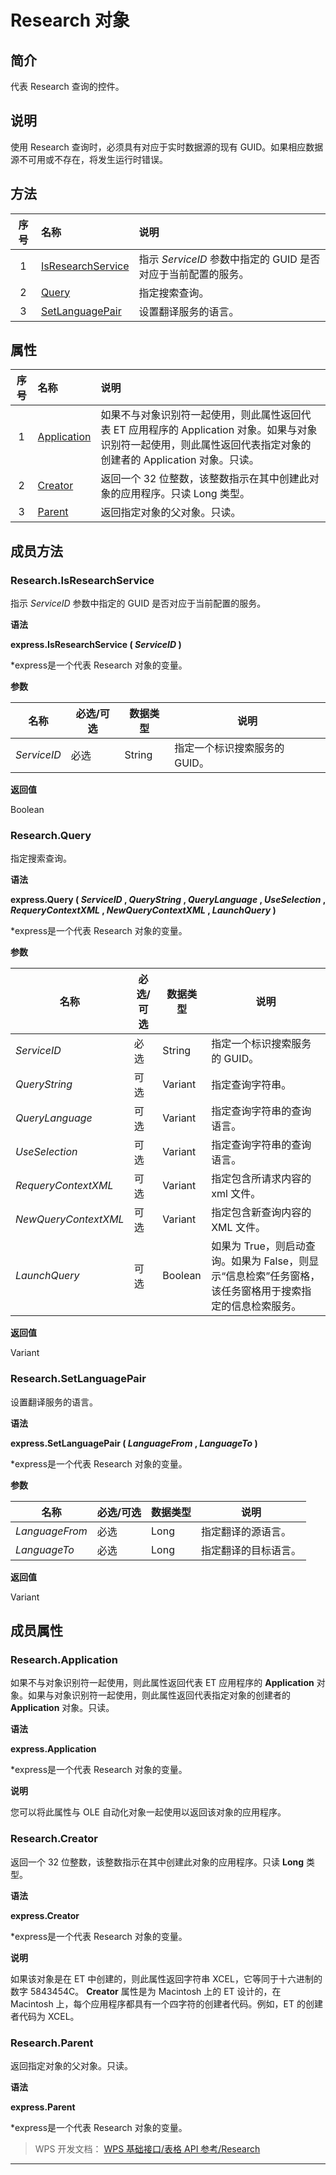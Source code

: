 # Research 对象

## 简介

代表 Research 查询的控件。

## 说明

使用 Research 查询时，必须具有对应于实时数据源的现有 GUID。如果相应数据源不可用或不存在，将发生运行时错误。

## 方法

| 序号 | 名称                                             | 说明                                                          |
|:----:|:-------------------------------------------------|:--------------------------------------------------------------|
|  1   | [IsResearchService](#Research.IsResearchService) | 指示 *ServiceID* 参数中指定的 GUID 是否对应于当前配置的服务。 |
|  2   | [Query](#Research.Query)                         | 指定搜索查询。                                                |
|  3   | [SetLanguagePair](#Research.SetLanguagePair)     | 设置翻译服务的语言。                                          |

## 属性

| 序号 | 名称                                 | 说明                                                                                                                                                               |
|:----:|:-------------------------------------|:-------------------------------------------------------------------------------------------------------------------------------------------------------------------|
|  1   | [Application](#Research.Application) | 如果不与对象识别符一起使用，则此属性返回代表 ET 应用程序的 Application 对象。如果与对象识别符一起使用，则此属性返回代表指定对象的创建者的 Application 对象。只读。 |
|  2   | [Creator](#Research.Creator)         | 返回一个 32 位整数，该整数指示在其中创建此对象的应用程序。只读 Long 类型。                                                                                         |
|  3   | [Parent](#Research.Parent)           | 返回指定对象的父对象。只读。                                                                                                                                       |

## 成员方法

### Research.IsResearchService

指示 *ServiceID* 参数中指定的 GUID 是否对应于当前配置的服务。

**语法**

**express.IsResearchService ( *ServiceID* )**

\*express是一个代表 Research 对象的变量。

**参数**

| 名称        | 必选/可选 | 数据类型 | 说明                          |
|-------------|-----------|----------|-------------------------------|
| *ServiceID* | 必选      | String   | 指定一个标识搜索服务的 GUID。 |

**返回值**

Boolean

### Research.Query

指定搜索查询。

**语法**

**express.Query ( *ServiceID* , *QueryString* , *QueryLanguage* , *UseSelection* , *RequeryContextXML* , *NewQueryContextXML* , *LaunchQuery* )**

\*express是一个代表 Research 对象的变量。

**参数**

| 名称                 | 必选/可选 | 数据类型 | 说明                                                                                                    |
|----------------------|-----------|----------|---------------------------------------------------------------------------------------------------------|
| *ServiceID*          | 必选      | String   | 指定一个标识搜索服务的 GUID。                                                                           |
| *QueryString*        | 可选      | Variant  | 指定查询字符串。                                                                                        |
| *QueryLanguage*      | 可选      | Variant  | 指定查询字符串的查询语言。                                                                              |
| *UseSelection*       | 可选      | Variant  | 指定查询字符串的查询语言。                                                                              |
| *RequeryContextXML*  | 可选      | Variant  | 指定包含所请求内容的 xml 文件。                                                                         |
| *NewQueryContextXML* | 可选      | Variant  | 指定包含新查询内容的 XML 文件。                                                                         |
| *LaunchQuery*        | 可选      | Boolean  | 如果为 True，则启动查询。如果为 False，则显示“信息检索”任务窗格，该任务窗格用于搜索指定的信息检索服务。 |

**返回值**

Variant

### Research.SetLanguagePair

设置翻译服务的语言。

**语法**

**express.SetLanguagePair ( *LanguageFrom* , *LanguageTo* )**

\*express是一个代表 Research 对象的变量。

**参数**

| 名称           | 必选/可选 | 数据类型 | 说明                 |
|----------------|-----------|----------|----------------------|
| *LanguageFrom* | 必选      | Long     | 指定翻译的源语言。   |
| *LanguageTo*   | 必选      | Long     | 指定翻译的目标语言。 |

**返回值**

Variant

## 成员属性

### Research.Application

如果不与对象识别符一起使用，则此属性返回代表 ET 应用程序的 **Application** 对象。如果与对象识别符一起使用，则此属性返回代表指定对象的创建者的 **Application** 对象。只读。

**语法**

**express.Application**

\*express是一个代表 Research 对象的变量。

**说明**

您可以将此属性与 OLE 自动化对象一起使用以返回该对象的应用程序。

### Research.Creator

返回一个 32 位整数，该整数指示在其中创建此对象的应用程序。只读 **Long** 类型。

**语法**

**express.Creator**

\*express是一个代表 Research 对象的变量。

**说明**

如果该对象是在 ET 中创建的，则此属性返回字符串 XCEL，它等同于十六进制的数字 5843454C。 **Creator** 属性是为 Macintosh 上的 ET 设计的，在 Macintosh 上，每个应用程序都具有一个四字符的创建者代码。例如，ET 的创建者代码为 XCEL。

### Research.Parent

返回指定对象的父对象。只读。

**语法**

**express.Parent**

\*express是一个代表 Research 对象的变量。

> WPS 开发文档： [WPS 基础接口/表格 API 参考/Research](https://qn.cache.wpscdn.cn/encs/doc/office_v19/index.htm)

------------------------------------------------------------------------
